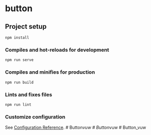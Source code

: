 # button

## Project setup
```
npm install
```

### Compiles and hot-reloads for development
```
npm run serve
```

### Compiles and minifies for production
```
npm run build
```

### Lints and fixes files
```
npm run lint
```

### Customize configuration
See [Configuration Reference](https://cli.vuejs.org/config/).
#   B u t t o n _ v u w  
 #   B u t t o n _ v u w  
 #   B u t t o n _ v u w  
 